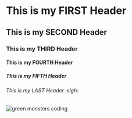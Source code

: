 # This is my FIRST Header
## This is my SECOND Header
### This is my THIRD Header
#### This is my FOURTH Header
##### This is my FIFTH Header
###### This is my LAST Header :sigh:

![green monsters coding](https://sinclairems.github.io/greenmonsterscoding/green-monsters-coding.png)
